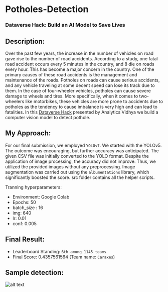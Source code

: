 # Potholes-Detection

### Dataverse Hack: Build an AI Model to Save Lives

## Description: 
Over the past few years, the increase in the number of vehicles on road gave rise to the number of road accidents. According to a study, one fatal road accident occurs every 5 minutes in the country, and 8 die on roads every hour. This has become a major concern in the country. One of the primary causes of these road accidents is the management and maintenance of the roads. Potholes on roads can cause serious accidents, and any vehicle traveling at some decent speed can lose its track due to them. In the case of four-wheeler vehicles, potholes can cause severe damage to wheels and tires. More specifically, when it comes to two-wheelers like motorbikes, these vehicles are more prone to accidents due to potholes as the tendency to cause imbalance is very high and can lead to fatalities. In this [Dataverse Hack](https://datahack.analyticsvidhya.com/contest/dataverse-hack/) presented by Analytics Vidhya we build a computer vision model to detect pothole.

## My Approach:
For our final submission, we employed `YOLOv7`. We started with the YOLOv5. The outcome was encouraging, but further accuracy was anticipated. The given CSV file was initially converted to the YOLO format. Despite the application of image processing, the accuracy did not improve. Thus, we utilized the provided images without any preprocessing. Image augmentation was carried out using the `albumentations` library, which significantly boosted the score. src folder contains all the helper scripts.

Tranning hyperparameters:
- Environment: Google Colab
- Epochs: 50
- batch_size : 16
- img: 640
- lr: 0.01
- conf: 0.005

## Final Result:
 - Leaderboard Standing: `6th among 1145 teams`
 - Final Score: 0.4357561564 (Team name: `Caraxes`)

## Sample detection:
![alt text]()
